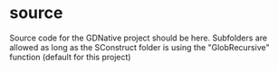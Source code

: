 # source
Source code for the GDNative project should be here.  Subfolders are allowed as long as the SConstruct folder is using the "GlobRecursive" function (default for this project)
